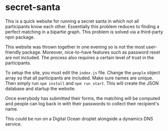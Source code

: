 # secret-santa

This is a quick website for running a secret santa in which not all participants know each other.
Essentially this problem reduces to finding a perfect matching in a bipartie graph.
This problem is solved via a third-party npm package.

This website was thrown together in one evening so is not the most user-friendly package.
Moreover, nice-to-have features such as password reset are not included.
The process also requires a certain level of trust in the participants.

To setup the site, you must edit the `index.js` file.
Change the `people` object array so that all participants are included.
Make sure names are unique.
Then simply run `npm install` and `npm run start`.
This will create the JSON database and startup the website.

Once everybody has submitted their forms, the matching will be computed and people can log back in with their passwords to collect their recipient's name.

This could be run on a Digital Ocean droplet alongside a dynamics DNS service.
